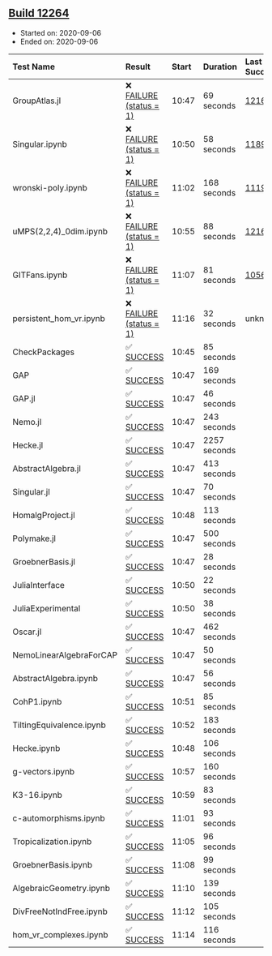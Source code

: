 ## [Build 12264](https://oscarci.mathematik.uni-kl.de/job/oscar/12264/)

* Started on: 2020-09-06
* Ended on: 2020-09-06

| Test Name    | Result | Start | Duration | Last Success | First Failure |
|:-------------|:-------|:------|:---------|:-------------|:--------------|
| GroupAtlas.jl | ❌ [FAILURE (status = 1)](https://oscarci.mathematik.uni-kl.de/job/oscar/12264/artifact/logs/build-12264/GroupAtlas.jl.log) | 10:47 | 69 seconds | [12167](https://oscarci.mathematik.uni-kl.de/job/oscar/12167/) | [12168](https://oscarci.mathematik.uni-kl.de/job/oscar/12168/) |
| Singular.ipynb | ❌ [FAILURE (status = 1)](https://oscarci.mathematik.uni-kl.de/job/oscar/12264/artifact/logs/build-12264/Singular.ipynb.log) | 10:50 | 58 seconds | [11893](https://oscarci.mathematik.uni-kl.de/job/oscar/11893/) | [11894](https://oscarci.mathematik.uni-kl.de/job/oscar/11894/) |
| wronski-poly.ipynb | ❌ [FAILURE (status = 1)](https://oscarci.mathematik.uni-kl.de/job/oscar/12264/artifact/logs/build-12264/wronski-poly.ipynb.log) | 11:02 | 168 seconds | [11192](https://oscarci.mathematik.uni-kl.de/job/oscar/11192/) | [11193](https://oscarci.mathematik.uni-kl.de/job/oscar/11193/) |
| uMPS(2,2,4)_0dim.ipynb | ❌ [FAILURE (status = 1)](https://oscarci.mathematik.uni-kl.de/job/oscar/12264/artifact/logs/build-12264/uMPS-2-2-4-_0dim.ipynb.log) | 10:55 | 88 seconds | [12167](https://oscarci.mathematik.uni-kl.de/job/oscar/12167/) | [12168](https://oscarci.mathematik.uni-kl.de/job/oscar/12168/) |
| GITFans.ipynb | ❌ [FAILURE (status = 1)](https://oscarci.mathematik.uni-kl.de/job/oscar/12264/artifact/logs/build-12264/GITFans.ipynb.log) | 11:07 | 81 seconds | [10566](https://oscarci.mathematik.uni-kl.de/job/oscar/10566/) | [10567](https://oscarci.mathematik.uni-kl.de/job/oscar/10567/) |
| persistent_hom_vr.ipynb | ❌ [FAILURE (status = 1)](https://oscarci.mathematik.uni-kl.de/job/oscar/12264/artifact/logs/build-12264/persistent_hom_vr.ipynb.log) | 11:16 | 32 seconds | unknown | unknown |
| CheckPackages | ✅ [SUCCESS](https://oscarci.mathematik.uni-kl.de/job/oscar/12264/artifact/logs/build-12264/CheckPackages.log) | 10:45 | 85 seconds |  |  |
| GAP | ✅ [SUCCESS](https://oscarci.mathematik.uni-kl.de/job/oscar/12264/artifact/logs/build-12264/GAP.log) | 10:47 | 169 seconds |  |  |
| GAP.jl | ✅ [SUCCESS](https://oscarci.mathematik.uni-kl.de/job/oscar/12264/artifact/logs/build-12264/GAP.jl.log) | 10:47 | 46 seconds |  |  |
| Nemo.jl | ✅ [SUCCESS](https://oscarci.mathematik.uni-kl.de/job/oscar/12264/artifact/logs/build-12264/Nemo.jl.log) | 10:47 | 243 seconds |  |  |
| Hecke.jl | ✅ [SUCCESS](https://oscarci.mathematik.uni-kl.de/job/oscar/12264/artifact/logs/build-12264/Hecke.jl.log) | 10:47 | 2257 seconds |  |  |
| AbstractAlgebra.jl | ✅ [SUCCESS](https://oscarci.mathematik.uni-kl.de/job/oscar/12264/artifact/logs/build-12264/AbstractAlgebra.jl.log) | 10:47 | 413 seconds |  |  |
| Singular.jl | ✅ [SUCCESS](https://oscarci.mathematik.uni-kl.de/job/oscar/12264/artifact/logs/build-12264/Singular.jl.log) | 10:47 | 70 seconds |  |  |
| HomalgProject.jl | ✅ [SUCCESS](https://oscarci.mathematik.uni-kl.de/job/oscar/12264/artifact/logs/build-12264/HomalgProject.jl.log) | 10:48 | 113 seconds |  |  |
| Polymake.jl | ✅ [SUCCESS](https://oscarci.mathematik.uni-kl.de/job/oscar/12264/artifact/logs/build-12264/Polymake.jl.log) | 10:47 | 500 seconds |  |  |
| GroebnerBasis.jl | ✅ [SUCCESS](https://oscarci.mathematik.uni-kl.de/job/oscar/12264/artifact/logs/build-12264/GroebnerBasis.jl.log) | 10:47 | 28 seconds |  |  |
| JuliaInterface | ✅ [SUCCESS](https://oscarci.mathematik.uni-kl.de/job/oscar/12264/artifact/logs/build-12264/JuliaInterface.log) | 10:50 | 22 seconds |  |  |
| JuliaExperimental | ✅ [SUCCESS](https://oscarci.mathematik.uni-kl.de/job/oscar/12264/artifact/logs/build-12264/JuliaExperimental.log) | 10:50 | 38 seconds |  |  |
| Oscar.jl | ✅ [SUCCESS](https://oscarci.mathematik.uni-kl.de/job/oscar/12264/artifact/logs/build-12264/Oscar.jl.log) | 10:47 | 462 seconds |  |  |
| NemoLinearAlgebraForCAP | ✅ [SUCCESS](https://oscarci.mathematik.uni-kl.de/job/oscar/12264/artifact/logs/build-12264/NemoLinearAlgebraForCAP.log) | 10:47 | 50 seconds |  |  |
| AbstractAlgebra.ipynb | ✅ [SUCCESS](https://oscarci.mathematik.uni-kl.de/job/oscar/12264/artifact/logs/build-12264/AbstractAlgebra.ipynb.log) | 10:47 | 56 seconds |  |  |
| CohP1.ipynb | ✅ [SUCCESS](https://oscarci.mathematik.uni-kl.de/job/oscar/12264/artifact/logs/build-12264/CohP1.ipynb.log) | 10:51 | 85 seconds |  |  |
| TiltingEquivalence.ipynb | ✅ [SUCCESS](https://oscarci.mathematik.uni-kl.de/job/oscar/12264/artifact/logs/build-12264/TiltingEquivalence.ipynb.log) | 10:52 | 183 seconds |  |  |
| Hecke.ipynb | ✅ [SUCCESS](https://oscarci.mathematik.uni-kl.de/job/oscar/12264/artifact/logs/build-12264/Hecke.ipynb.log) | 10:48 | 106 seconds |  |  |
| g-vectors.ipynb | ✅ [SUCCESS](https://oscarci.mathematik.uni-kl.de/job/oscar/12264/artifact/logs/build-12264/g-vectors.ipynb.log) | 10:57 | 160 seconds |  |  |
| K3-16.ipynb | ✅ [SUCCESS](https://oscarci.mathematik.uni-kl.de/job/oscar/12264/artifact/logs/build-12264/K3-16.ipynb.log) | 10:59 | 83 seconds |  |  |
| c-automorphisms.ipynb | ✅ [SUCCESS](https://oscarci.mathematik.uni-kl.de/job/oscar/12264/artifact/logs/build-12264/c-automorphisms.ipynb.log) | 11:01 | 93 seconds |  |  |
| Tropicalization.ipynb | ✅ [SUCCESS](https://oscarci.mathematik.uni-kl.de/job/oscar/12264/artifact/logs/build-12264/Tropicalization.ipynb.log) | 11:05 | 96 seconds |  |  |
| GroebnerBasis.ipynb | ✅ [SUCCESS](https://oscarci.mathematik.uni-kl.de/job/oscar/12264/artifact/logs/build-12264/GroebnerBasis.ipynb.log) | 11:08 | 99 seconds |  |  |
| AlgebraicGeometry.ipynb | ✅ [SUCCESS](https://oscarci.mathematik.uni-kl.de/job/oscar/12264/artifact/logs/build-12264/AlgebraicGeometry.ipynb.log) | 11:10 | 139 seconds |  |  |
| DivFreeNotIndFree.ipynb | ✅ [SUCCESS](https://oscarci.mathematik.uni-kl.de/job/oscar/12264/artifact/logs/build-12264/DivFreeNotIndFree.ipynb.log) | 11:12 | 105 seconds |  |  |
| hom_vr_complexes.ipynb | ✅ [SUCCESS](https://oscarci.mathematik.uni-kl.de/job/oscar/12264/artifact/logs/build-12264/hom_vr_complexes.ipynb.log) | 11:14 | 116 seconds |  |  |
